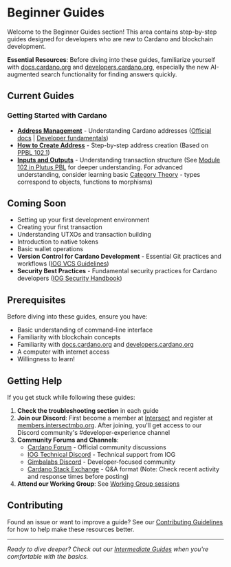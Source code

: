 # Beginner Guides

Welcome to the Beginner Guides section! This area contains step-by-step guides designed for developers who are new to Cardano and blockchain development.

**Essential Resources**: Before diving into these guides, familiarize yourself with [docs.cardano.org](https://docs.cardano.org) and [developers.cardano.org](https://developers.cardano.org), especially the new AI-augmented search functionality for finding answers quickly.

## Current Guides

### Getting Started with Cardano
- **[Address Management](./address.md)** - Understanding Cardano addresses ([Official docs](https://docs.cardano.org/about-cardano/learn/cardano-addresses) | [Developer fundamentals](https://developers.cardano.org/docs/get-started/technical-concepts/core-blockchain-fundamentals/#addresses))
- **[How to Create Address](./howtocreateaddress.md)** - Step-by-step address creation (Based on [PPBL 102.1](https://plutuspbl.io/))
- **[Inputs and Outputs](./inputsandoutputs.md)** - Understanding transaction structure (See [Module 102 in Plutus PBL](https://plutuspbl.io/) for deeper understanding. For advanced understanding, consider learning basic [Category Theory](https://arxiv.org/abs/1302.6946) - types correspond to objects, functions to morphisms)

## Coming Soon

- Setting up your first development environment
- Creating your first transaction
- Understanding UTXOs and transaction building
- Introduction to native tokens
- Basic wallet operations
- **Version Control for Cardano Development** - Essential Git practices and workflows ([IOG VCS Guidelines](https://input-output-hk.github.io/cardano-engineering-handbook/policy/vcs.html))
- **Security Best Practices** - Fundamental security practices for Cardano developers ([IOG Security Handbook](https://input-output-hk.github.io/cardano-engineering-handbook/policy/security/index.html))

## Prerequisites

Before diving into these guides, ensure you have:
- Basic understanding of command-line interface
- Familiarity with blockchain concepts
- Familiarity with [docs.cardano.org](https://docs.cardano.org) and [developers.cardano.org](https://developers.cardano.org)
- A computer with internet access
- Willingness to learn!

## Getting Help

If you get stuck while following these guides:

1. **Check the troubleshooting section** in each guide
2. **Join our Discord**: First become a member at [Intersect](https://www.intersectmbo.org/) and register at [members.intersectmbo.org](https://members.intersectmbo.org/registration). After joining, you'll get access to our Discord community's #developer-experience channel
3. **Community Forums and Channels**:
   - [Cardano Forum](https://forum.cardano.org) - Official community discussions
   - [IOG Technical Discord](https://discord.gg/inputoutput) - Technical support from IOG
   - [Gimbalabs Discord](https://discord.gg/gimbalabs) - Developer-focused community
   - [Cardano Stack Exchange](https://cardano.stackexchange.com) - Q&A format (Note: Check recent activity and response times before posting)
4. **Attend our Working Group**: See [Working Group sessions](../../working-group/readme.md)

## Contributing

Found an issue or want to improve a guide? See our [Contributing Guidelines](../../contributing) for how to help make these resources better.

---

*Ready to dive deeper? Check out our [Intermediate Guides](../intermediate/) when you're comfortable with the basics.*
